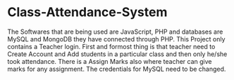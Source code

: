 # Class-Attendance-System 

The Softwares that are being used are JavaScript, PHP and databases are MySQL and MongoDB they have connected through PHP. This Project only contains a Teacher login. 
First and formost thing is that teacher need to Create Account and Add students in a particular class and then only he/she took attendance.
There is a Assign Marks also where teacher can give marks for any assignment. The credentials for MySQL need to be changed. 
